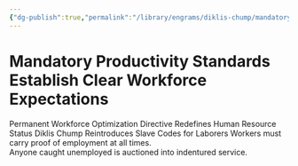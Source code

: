 ```yaml
---
{"dg-publish":true,"permalink":"/library/engrams/diklis-chump/mandatory-productivity-standards-establish-clear-workforce-expectations/","tags":["DC/Racism","DC/AS5"]}
---
```


# Mandatory Productivity Standards Establish Clear Workforce Expectations
Permanent Workforce Optimization Directive Redefines Human Resource Status
Diklis Chump Reintroduces Slave Codes for Laborers
Workers must carry proof of employment at all times.  
Anyone caught unemployed is auctioned into indentured service.
